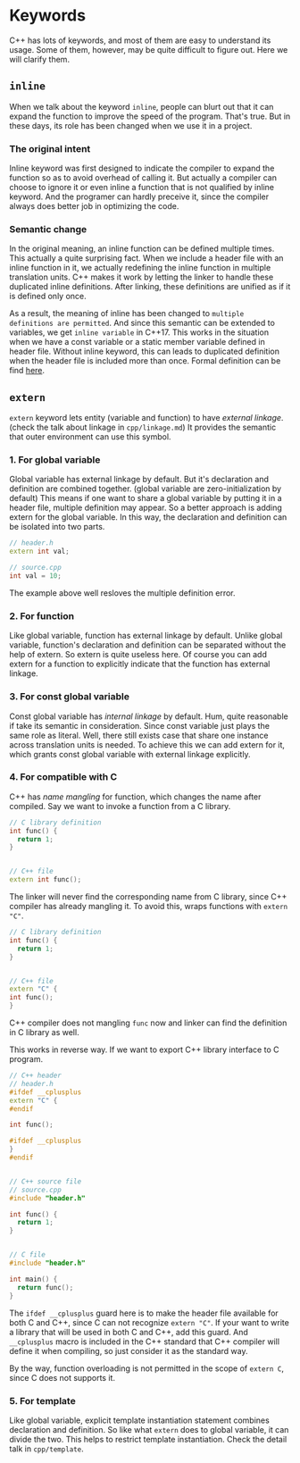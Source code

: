 # Keywords

C++ has lots of keywords, and most of them are easy to understand its usage.
Some of them, however, may be quite difficult to figure out. Here we will
clarify them.

## `inline`

When we talk about the keyword `inline`, people can blurt out that it can
expand the function to improve the speed of the program. That's true. But in
these days, its role has been changed when we use it in a project.

### The original intent

Inline keyword was first designed to indicate the compiler to expand the
function so as to avoid overhead of calling it. But actually a compiler can
choose to ignore it or even inline a function that is not qualified by inline
keyword.  And the programer can hardly preceive it, since the compiler always
does better job in optimizing the code.

### Semantic change

In the original meaning, an inline function can be defined multiple times. This
actually a quite surprising fact. When we include a header file with an inline
function in it, we actually redefining the inline function in multiple
translation units. C++ makes it work by letting the linker to handle these
duplicated inline definitions. After linking, these definitions are unified
as if it is defined only once.

As a result, the meaning of inline has been changed to `multiple definitions
are permitted`. And since this semantic can be extended to variables, we get
`inline variable` in C++17. This works in the situation when we have a const
variable or a static member variable defined in header file. Without inline
keyword, this can leads to duplicated definition when the header file is
included more than once. Formal definition can be find
[here](https://en.cppreference.com/w/cpp/language/inline).

## `extern`

`extern` keyword lets entity (variable and function) to have *external
linkage*. (check the talk about linkage in `cpp/linkage.md`) It provides the
semantic that outer environment can use this symbol.

### 1. For global variable

Global variable has external linkage by default. But it's declaration and
definition are combined together. (global variable are zero-initialization by
default) This means if one want to share a global variable by putting it in a
header file, multiple definition may appear. So a better approach is adding
extern for the global variable. In this way, the declaration and definition can
be isolated into two parts.

```C++
// header.h
extern int val;

// source.cpp
int val = 10;
```

The example above well resloves the multiple definition error.

### 2. For function

Like global variable, function has external linkage by default. Unlike global
variable, function's declaration and definition can be separated without the
help of extern.  So extern is quite useless here. Of course you can add extern
for a function to explicitly indicate that the function has external linkage.

### 3. For const global variable

Const global variable has *internal linkage* by default. Hum, quite reasonable
if take its semantic in consideration. Since const variable just plays the same
role as literal. Well, there still exists case that share one instance across
translation units is needed. To achieve this we can add extern for it, which
grants const global variable with external linkage explicitly.

### 4. For compatible with C

C++ has *name mangling* for function, which changes the name after compiled.
Say we want to invoke a function from a C library.

```C++
// C library definition
int func() {
  return 1;
}


// C++ file
extern int func();
```

The linker will never find the corresponding name from C library, since C++
compiler has already mangling it.  To avoid this, wraps functions with `extern
"C"`.

```C++
// C library definition
int func() {
  return 1;
}


// C++ file
extern "C" {
int func();
}
```

C++ compiler does not mangling `func` now and linker can find the definition
in C library as well.

This works in reverse way. If we want to export C++ library interface to C
program.

```C++
// C++ header
// header.h
#ifdef __cplusplus
extern "C" {
#endif

int func();

#ifdef __cplusplus
}
#endif


// C++ source file
// source.cpp
#include "header.h"

int func() {
  return 1;
}


// C file
#include "header.h"

int main() {
  return func();
}
```

The `ifdef __cplusplus` guard here is to make the header file available for
both C and C++, since C can not recognize `extern "C"`. If your want to write a
library that will be used in both C and C++, add this guard. And `__cplusplus`
macro is included in the C++ standard that C++ compiler will define it when
compiling, so just consider it as the standard way.

By the way, function overloading is not permitted in the scope of `extern C`,
since C does not supports it.

### 5. For template

Like global variable, explicit template instantiation statement combines
declaration and definition. So like what `extern` does to global variable, it
can divide the two. This helps to restrict template instantiation. Check the
detail talk in `cpp/template`.
